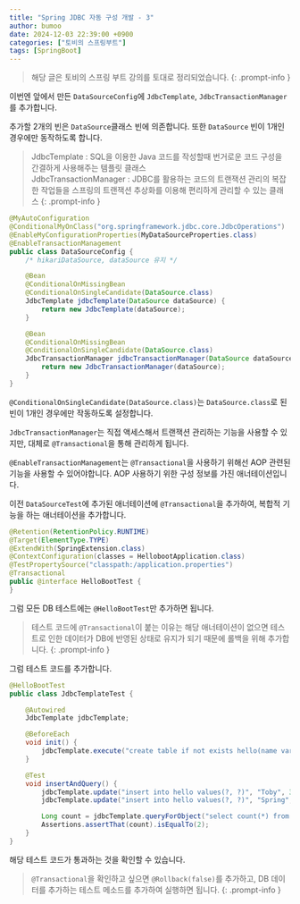 ```yaml
---
title: "Spring JDBC 자동 구성 개발 - 3"
author: bumoo
date: 2024-12-03 22:39:00 +0900
categories: ["토비의 스프링부트"]
tags: [SpringBoot]
---
```


> 해당 글은 토비의 스프링 부트 강의를 토대로 정리되었습니다.
{: .prompt-info }

이번엔 앞에서 만든 `DataSourceConfig`에 `JdbcTemplate`, `JdbcTransactionManager`를 추가합니다.

추가할 2개의 빈은 `DataSource`클래스 빈에 의존합니다. 또한 `DataSource` 빈이 1개인 경우에만 동작하도록 합니다.

> JdbcTemplate : SQL을 이용한 Java 코드를 작성할때 번거로운 코드 구성을 간결하게 사용해주는 템플릿 클래스<br/>
> JdbcTransactionManager : JDBC를 활용하는 코드의 트랜잭션 관리의 복잡한 작업들을 스프링의 트랜잭션 추상화를 이용해 편리하게 관리할 수 있는 클래스
{: .prompt-info }

```java
@MyAutoConfiguration
@ConditionalMyOnClass("org.springframework.jdbc.core.JdbcOperations")
@EnableMyConfigurationProperties(MyDataSourceProperties.class)
@EnableTransactionManagement
public class DataSourceConfig {
    /* hikariDataSource, dataSource 유지 */

    @Bean
    @ConditionalOnMissingBean
    @ConditionalOnSingleCandidate(DataSource.class)
    JdbcTemplate jdbcTemplate(DataSource dataSource) {
        return new JdbcTemplate(dataSource);
    }

    @Bean
    @ConditionalOnMissingBean
    @ConditionalOnSingleCandidate(DataSource.class)
    JdbcTransactionManager jdbcTransactionManager(DataSource dataSource) {
        return new JdbcTransactionManager(dataSource);
    }
}
```
`@ConditionalOnSingleCandidate(DataSource.class)`는 `DataSource.class`로 된 빈이 1개인 경우에만 작동하도록 설정합니다.

`JdbcTransactionManager`는 직접 액세스해서 트랜잭션 관리하는 기능을 사용할 수 있지만, 대체로 `@Transactional`을 통해 관리하게 됩니다.

`@EnableTransactionManagement`는 `@Transactional`을 사용하기 위해선 AOP 관련된 기능을 사용할 수 있어야합니다. AOP 사용하기 위한 구성 정보를 가진 애너테이션입니다.

이전 `DataSourceTest`에 추가된 애너테이션에 `@Transactional`을 추가하여, 복합적 기능을 하는 애너테이션을 추가합니다.

```java
@Retention(RetentionPolicy.RUNTIME)
@Target(ElementType.TYPE)
@ExtendWith(SpringExtension.class)
@ContextConfiguration(classes = HellobootApplication.class)
@TestPropertySource("classpath:/application.properties")
@Transactional
public @interface HelloBootTest {
}
```

그럼 모든 DB 테스트에는 `@HelloBootTest`만 추가하면 됩니다.

> 테스트 코드에 `@Transactional`이 붙는 이유는 해당 애너테이션이 없으면 테스트로 인한 데이터가 DB에 반영된 상태로 유지가 되기 때문에 롤백을 위해 추가합니다.
{: .prompt-info }

그럼 테스트 코드를 추가합니다.

```java
@HelloBootTest
public class JdbcTemplateTest {

    @Autowired
    JdbcTemplate jdbcTemplate;

    @BeforeEach
    void init() {
        jdbcTemplate.execute("create table if not exists hello(name varchar(50) primary key, count int)");
    }

    @Test
    void insertAndQuery() {
        jdbcTemplate.update("insert into hello values(?, ?)", "Toby", 3);
        jdbcTemplate.update("insert into hello values(?, ?)", "Spring", 1);

        Long count = jdbcTemplate.queryForObject("select count(*) from hello", Long.class);
        Assertions.assertThat(count).isEqualTo(2);
    }
}
```

해당 테스트 코드가 통과하는 것을 확인할 수 있습니다.

> `@Transactional`을 확인하고 싶으면 `@Rollback(false)`를 추가하고, DB 데이터를 추가하는 테스트 메소드를 추가하여 실행하면 됩니다.
{: .prompt-info }

